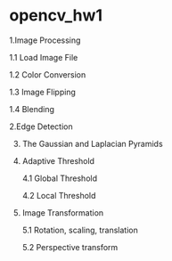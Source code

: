 # opencv_hw1

1.Image Processing


  1.1 Load Image File
  
  1.2 Color Conversion
  
  1.3 Image Flipping
  
  1.4 Blending

2.Edge Detection


3. The Gaussian and Laplacian Pyramids


4. Adaptive Threshold

     4.1 Global Threshold 
     
     4.2 Local Threshold
     
     
5. Image Transformation

   5.1 Rotation, scaling, translation
   
   5.2 Perspective transform 
   
